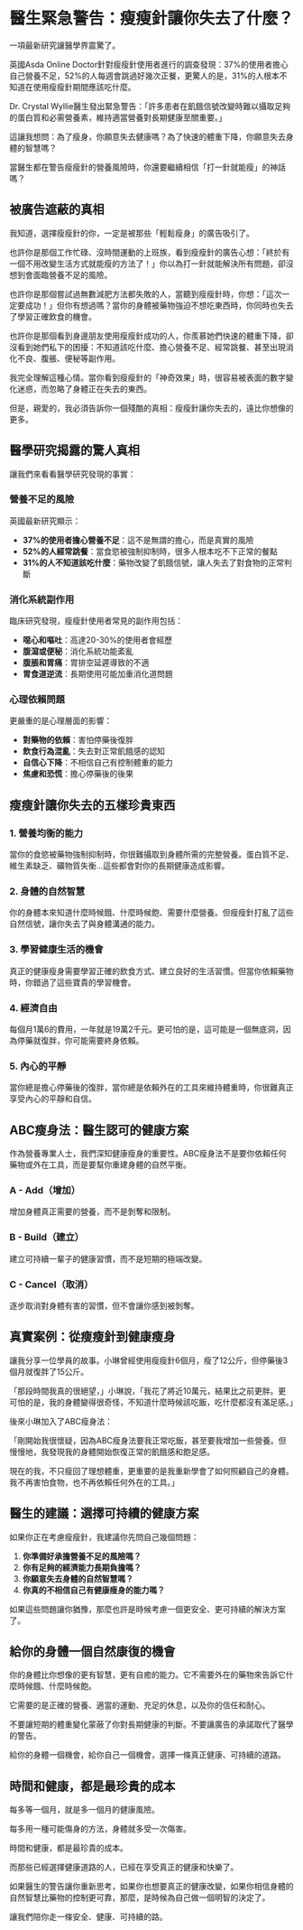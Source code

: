 # 醫生緊急警告：瘦瘦針讓你失去了什麼？

一項最新研究讓醫學界震驚了。

英國Asda Online Doctor針對瘦瘦針使用者進行的調查發現：37%的使用者擔心自己營養不足，52%的人每週會跳過好幾次正餐，更驚人的是，31%的人根本不知道在使用瘦瘦針期間應該吃什麼。

Dr. Crystal Wyllie醫生發出緊急警告：「許多患者在飢餓信號改變時難以攝取足夠的蛋白質和必需營養素，維持適當營養對長期健康至關重要。」

這讓我想問：為了瘦身，你願意失去健康嗎？為了快速的體重下降，你願意失去身體的智慧嗎？

當醫生都在警告瘦瘦針的營養風險時，你還要繼續相信「打一針就能瘦」的神話嗎？

## 被廣告遮蔽的真相

我知道，選擇瘦瘦針的你，一定是被那些「輕鬆瘦身」的廣告吸引了。

也許你是那個工作忙碌、沒時間運動的上班族，看到瘦瘦針的廣告心想：「終於有一個不用改變生活方式就能瘦的方法了！」你以為打一針就能解決所有問題，卻沒想到會面臨營養不足的風險。

也許你是那個嘗試過無數減肥方法都失敗的人，當聽到瘦瘦針時，你想：「這次一定要成功！」但你有想過嗎？當你的身體被藥物強迫不想吃東西時，你同時也失去了學習正確飲食的機會。

也許你是那個看到身邊朋友使用瘦瘦針成功的人，你羨慕她們快速的體重下降，卻沒看到她們私下的困擾：不知道該吃什麼、擔心營養不足、經常跳餐、甚至出現消化不良、腹脹、便秘等副作用。

我完全理解這種心情。當你看到瘦瘦針的「神奇效果」時，很容易被表面的數字變化迷惑，而忽略了身體正在失去的東西。

但是，親愛的，我必須告訴你一個殘酷的真相：瘦瘦針讓你失去的，遠比你想像的更多。

## 醫學研究揭露的驚人真相

讓我們來看看醫學研究發現的事實：

### 營養不足的風險

英國最新研究顯示：
- **37%的使用者擔心營養不足**：這不是無謂的擔心，而是真實的風險
- **52%的人經常跳餐**：當食慾被強制抑制時，很多人根本吃不下正常的餐點
- **31%的人不知道該吃什麼**：藥物改變了飢餓信號，讓人失去了對食物的正常判斷

### 消化系統副作用

臨床研究發現，瘦瘦針使用者常見的副作用包括：
- **噁心和嘔吐**：高達20-30%的使用者會經歷
- **腹瀉或便秘**：消化系統功能紊亂
- **腹脹和胃痛**：胃排空延遲導致的不適
- **胃食道逆流**：長期使用可能加重消化道問題

### 心理依賴問題

更嚴重的是心理層面的影響：
- **對藥物的依賴**：害怕停藥後復胖
- **飲食行為混亂**：失去對正常飢餓感的認知
- **自信心下降**：不相信自己有控制體重的能力
- **焦慮和恐慌**：擔心停藥後的後果

## 瘦瘦針讓你失去的五樣珍貴東西

### 1. 營養均衡的能力

當你的食慾被藥物強制抑制時，你很難攝取到身體所需的完整營養。蛋白質不足、維生素缺乏、礦物質失衡...這些都會對你的長期健康造成影響。

### 2. 身體的自然智慧

你的身體本來知道什麼時候餓、什麼時候飽、需要什麼營養。但瘦瘦針打亂了這些自然信號，讓你失去了與身體溝通的能力。

### 3. 學習健康生活的機會

真正的健康瘦身需要學習正確的飲食方式、建立良好的生活習慣。但當你依賴藥物時，你錯過了這些寶貴的學習機會。

### 4. 經濟自由

每個月1萬6的費用，一年就是19萬2千元。更可怕的是，這可能是一個無底洞，因為停藥就復胖，你可能需要終身依賴。

### 5. 內心的平靜

當你總是擔心停藥後的復胖，當你總是依賴外在的工具來維持體重時，你很難真正享受內心的平靜和自信。

## ABC瘦身法：醫生認可的健康方案

作為營養專業人士，我們深知健康瘦身的重要性。ABC瘦身法不是要你依賴任何藥物或外在工具，而是要幫你重建身體的自然平衡。

### A - Add（增加）
增加身體真正需要的營養，而不是剝奪和限制。

### B - Build（建立）
建立可持續一輩子的健康習慣，而不是短期的極端改變。

### C - Cancel（取消）
逐步取消對身體有害的習慣，但不會讓你感到被剝奪。

## 真實案例：從瘦瘦針到健康瘦身

讓我分享一位學員的故事。小琳曾經使用瘦瘦針6個月，瘦了12公斤，但停藥後3個月就復胖了15公斤。

「那段時間我真的很絕望，」小琳說，「我花了將近10萬元，結果比之前更胖。更可怕的是，我的身體變得很奇怪，不知道什麼時候該吃飯，吃什麼都沒有滿足感。」

後來小琳加入了ABC瘦身法：

「剛開始我很懷疑，因為ABC瘦身法要我正常吃飯，甚至要我增加一些營養。但慢慢地，我發現我的身體開始恢復正常的飢餓感和飽足感。

現在的我，不只瘦回了理想體重，更重要的是我重新學會了如何照顧自己的身體。我不再害怕食物，也不再依賴任何外在的工具。」

## 醫生的建議：選擇可持續的健康方案

如果你正在考慮瘦瘦針，我建議你先問自己幾個問題：

1. **你準備好承擔營養不足的風險嗎？**
2. **你有足夠的經濟能力長期負擔嗎？**
3. **你願意失去身體的自然智慧嗎？**
4. **你真的不相信自己有健康瘦身的能力嗎？**

如果這些問題讓你猶豫，那麼也許是時候考慮一個更安全、更可持續的解決方案了。

## 給你的身體一個自然康復的機會

你的身體比你想像的更有智慧，更有自癒的能力。它不需要外在的藥物來告訴它什麼時候餓、什麼時候飽。

它需要的是正確的營養、適當的運動、充足的休息，以及你的信任和耐心。

不要讓短期的體重變化蒙蔽了你對長期健康的判斷。不要讓廣告的承諾取代了醫學的警告。

給你的身體一個機會，給你自己一個機會，選擇一條真正健康、可持續的道路。

## 時間和健康，都是最珍貴的成本

每多等一個月，就是多一個月的健康風險。

每多用一種可能傷身的方法，身體就多受一次傷害。

時間和健康，都是最珍貴的成本。

而那些已經選擇健康道路的人，已經在享受真正的健康和快樂了。

如果醫生的警告讓你重新思考，如果你也想要真正的健康改變，如果你相信身體的自然智慧比藥物的控制更可靠，那麼，是時候為自己做一個明智的決定了。

讓我們陪你走一條安全、健康、可持續的路。

